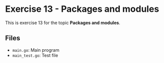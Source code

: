 # Exercise 13 - Packages and modules

This is exercise 13 for the topic **Packages and modules**.

## Files
- `main.go`: Main program
- `main_test.go`: Test file
